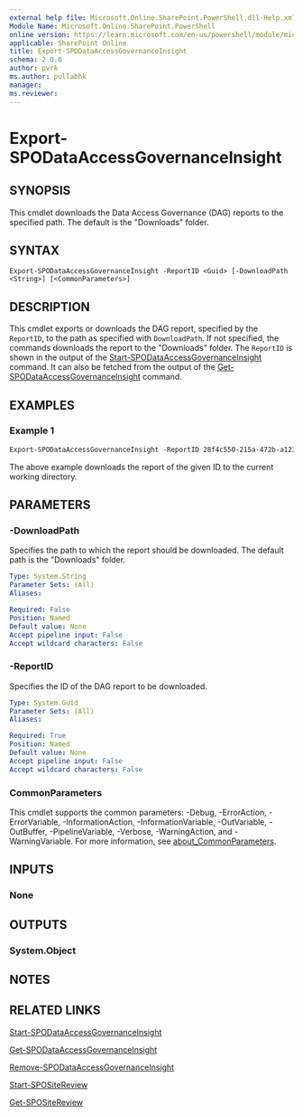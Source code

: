 ```yaml
---
external help file: Microsoft.Online.SharePoint.PowerShell.dll-Help.xml
Module Name: Microsoft.Online.SharePoint.PowerShell
online version: https://learn.microsoft.com/en-us/powershell/module/microsoft.online.sharepoint.powershell/export-spodataaccessgovernanceinsight
applicable: SharePoint Online
title: Export-SPODataAccessGovernanceInsight
schema: 2.0.0
author: pvrk
ms.author: pullabhk
manager:
ms.reviewer:
---
```


# Export-SPODataAccessGovernanceInsight

## SYNOPSIS

This cmdlet downloads the Data Access Governance (DAG) reports to the specified path. The default is the "Downloads" folder.

## SYNTAX

```
Export-SPODataAccessGovernanceInsight -ReportID <Guid> [-DownloadPath <String>] [<CommonParameters>]
```

## DESCRIPTION

This cmdlet exports or downloads the DAG report, specified by the `ReportID`, to the path as specified with `DownloadPath`. If not specified, the commands downloads the report to the "Downloads" folder. The `ReportID` is shown in the output of the [Start-SPODataAccessGovernanceInsight](./Start-SPODataAccessGovernanceInsight.md) command. It can also be fetched from the output of the [Get-SPODataAccessGovernanceInsight](./Get-SPODataAccessGovernanceInsight.md) command.

## EXAMPLES

### Example 1

```powershell
Export-SPODataAccessGovernanceInsight -ReportID 28f4c550-215a-472b-a123-c11e5fa8804c
```

The above example downloads the report of the given ID to the current working directory.

## PARAMETERS

### -DownloadPath

Specifies the path to which the report should be downloaded. The default path is the "Downloads" folder.

```yaml
Type: System.String
Parameter Sets: (All)
Aliases:

Required: False
Position: Named
Default value: None
Accept pipeline input: False
Accept wildcard characters: False
```

### -ReportID

Specifies the ID of the DAG report to be downloaded.

```yaml
Type: System.Guid
Parameter Sets: (All)
Aliases:

Required: True
Position: Named
Default value: None
Accept pipeline input: False
Accept wildcard characters: False
```

### CommonParameters

This cmdlet supports the common parameters: -Debug, -ErrorAction, -ErrorVariable, -InformationAction, -InformationVariable, -OutVariable, -OutBuffer, -PipelineVariable, -Verbose, -WarningAction, and -WarningVariable. For more information, see [about_CommonParameters](https://go.microsoft.com/fwlink/?LinkID=113216).

## INPUTS

### None

## OUTPUTS

### System.Object

## NOTES

## RELATED LINKS

[Start-SPODataAccessGovernanceInsight](./Start-SPODataAccessGovernanceInsight.md)

[Get-SPODataAccessGovernanceInsight](./Get-SPODataAccessGovernanceInsight.md)

[Remove-SPODataAccessGovernanceInsight](./Remove-SPODataAccessGovernanceInsight.md)

[Start-SPOSiteReview](./Start-SPOSiteReview.md)

[Get-SPOSiteReview](./Get-SPOSiteReview.md)
